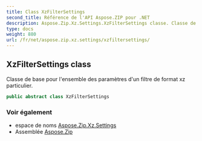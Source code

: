 ```yaml
---
title: Class XzFilterSettings
second_title: Référence de l'API Aspose.ZIP pour .NET
description: Aspose.Zip.Xz.Settings.XzFilterSettings classe. Classe de base pour lensemble des paramètres dun filtre de format xz particulier.
type: docs
weight: 880
url: /fr/net/aspose.zip.xz.settings/xzfiltersettings/
---
```

## XzFilterSettings class

Classe de base pour l'ensemble des paramètres d'un filtre de format xz particulier.

```csharp
public abstract class XzFilterSettings
```

### Voir également

* espace de noms [Aspose.Zip.Xz.Settings](../../aspose.zip.xz.settings/)
* Assemblée [Aspose.Zip](../../)



